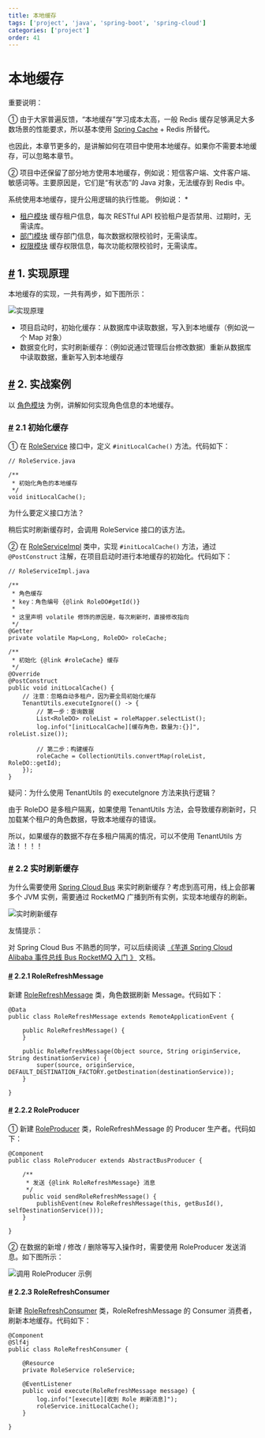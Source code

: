 ```yaml
---
title: 本地缓存
tags: ['project', 'java', 'spring-boot', 'spring-cloud']
categories: ['project']
order: 41
---
```

# 本地缓存

重要说明：

 ① 由于大家普遍反馈，“本地缓存”学习成本太高，一般 Redis 缓存足够满足大多数场景的性能要求，所以基本使用 [Spring Cache](/redis-cache) + Redis 所替代。

 也因此，本章节更多的，是讲解如何在项目中使用本地缓存。如果你不需要本地缓存，可以忽略本章节。

 ② 项目中还保留了部分地方使用本地缓存，例如说：短信客户端、文件客户端、敏感词等。主要原因是，它们是“有状态”的 Java 对象，无法缓存到 Redis 中。

 系统使用本地缓存，提升公用逻辑的执行性能。 例如说：
\*

 * [租户模块](https://github.com/YunaiV/yudao-cloud/blob/master/yudao-module-system/yudao-module-system-biz/src/main/java/cn/iocoder/yudao/module/system/service/tenant/TenantServiceImpl.java) 缓存租户信息，每次 RESTful API 校验租户是否禁用、过期时，无需读库。
* [部门模块](https://github.com/YunaiV/yudao-cloud/blob/master/yudao-module-system/yudao-module-system-biz/src/main/java/cn/iocoder/yudao/module/system/service/dept/DeptServiceImpl.java) 缓存部门信息，每次数据权限校验时，无需读库。
* [权限模块](https://github.com/YunaiV/yudao-cloud/blob/master/yudao-module-system/yudao-module-system-biz/src/main/java/cn/iocoder/yudao/module/system/service/permission/PermissionServiceImpl.java) 缓存权限信息，每次功能权限校验时，无需读库。

 ## [#](#_1-实现原理) 1. 实现原理

 本地缓存的实现，一共有两步，如下图所示：

 ![实现原理](https://cloud.iocoder.cn/img/%E6%9C%AC%E5%9C%B0%E7%BC%93%E5%AD%98/01-cloud.png)

 * 项目启动时，初始化缓存：从数据库中读取数据，写入到本地缓存（例如说一个 Map 对象）
* 数据变化时，实时刷新缓存：（例如说通过管理后台修改数据）重新从数据库中读取数据，重新写入到本地缓存

 ## [#](#_2-实战案例) 2. 实战案例

 以 [角色模块](https://github.com/YunaiV/yudao-cloud/blob/master/yudao-module-system/yudao-module-system-biz/src/main/java/cn/iocoder/yudao/module/system/service/permission/RoleServiceImpl.java) 为例，讲解如何实现角色信息的本地缓存。

 ### [#](#_2-1-初始化缓存) 2.1 初始化缓存

 ① 在 [RoleService](https://github.com/YunaiV/yudao-cloud/blob/master/yudao-module-system/yudao-module-system-biz/src/main/java/cn/iocoder/yudao/module/system/service/permission/RoleService.java) 接口中，定义 `#initLocalCache()` 方法。代码如下：


```
// RoleService.java

/**
 * 初始化角色的本地缓存
 */
void initLocalCache();

```
为什么要定义接口方法？

 稍后实时刷新缓存时，会调用 RoleService 接口的该方法。

 ② 在 [RoleServiceImpl](https://github.com/YunaiV/yudao-cloud/blob/master/yudao-module-system/yudao-module-system-biz/src/main/java/cn/iocoder/yudao/module/system/service/permission/RoleServiceImpl.java) 类中，实现 `#initLocalCache()` 方法，通过 `@PostConstruct` 注解，在项目启动时进行本地缓存的初始化。代码如下：


```
// RoleServiceImpl.java

/**
 * 角色缓存
 * key：角色编号 {@link RoleDO#getId()}
 *
 * 这里声明 volatile 修饰的原因是，每次刷新时，直接修改指向
 */
@Getter
private volatile Map<Long, RoleDO> roleCache;

/**
 * 初始化 {@link #roleCache} 缓存
 */
@Override
@PostConstruct
public void initLocalCache() {
    // 注意：忽略自动多租户，因为要全局初始化缓存
    TenantUtils.executeIgnore(() -> {
        // 第一步：查询数据
        List<RoleDO> roleList = roleMapper.selectList();
        log.info("[initLocalCache][缓存角色，数量为:{}]", roleList.size());

        // 第二步：构建缓存
        roleCache = CollectionUtils.convertMap(roleList, RoleDO::getId);
    });
}

```
疑问：为什么使用 TenantUtils 的 executeIgnore 方法来执行逻辑？

 由于 RoleDO 是多租户隔离，如果使用 TenantUtils 方法，会导致缓存刷新时，只加载某个租户的角色数据，导致本地缓存的错误。

 所以，如果缓存的数据不存在多租户隔离的情况，可以不使用 TenantUtils 方法！！！！

 ### [#](#_2-2-实时刷新缓存) 2.2 实时刷新缓存

 为什么需要使用 [Spring Cloud Bus](https://spring.io/projects/spring-cloud-bus) 来实时刷新缓存？考虑到高可用，线上会部署多个 JVM 实例，需要通过 RocketMQ 广播到所有实例，实现本地缓存的刷新。

 ![实时刷新缓存](https://cloud.iocoder.cn/img/%E6%9C%AC%E5%9C%B0%E7%BC%93%E5%AD%98/02-cloud.png)

 友情提示：

 对 Spring Cloud Bus 不熟悉的同学，可以后续阅读 [《芋道 Spring Cloud Alibaba 事件总线 Bus RocketMQ 入门 》](https://www.iocoder.cn/Spring-Cloud-Alibaba/Bus-RocketMQ/?yudao) 文档。

 #### [#](#_2-2-1-rolerefreshmessage) 2.2.1 RoleRefreshMessage

 新建 [RoleRefreshMessage](https://github.com/YunaiV/yudao-cloud/blob/master/yudao-module-system/yudao-module-system-biz/src/main/java/cn/iocoder/yudao/module/system/mq/message/permission/RoleRefreshMessage.java) 类，角色数据刷新 Message。代码如下：


```
@Data
public class RoleRefreshMessage extends RemoteApplicationEvent {

    public RoleRefreshMessage() {
    }

    public RoleRefreshMessage(Object source, String originService, String destinationService) {
        super(source, originService, DEFAULT_DESTINATION_FACTORY.getDestination(destinationService));
    }

}

```
#### [#](#_2-2-2-roleproducer) 2.2.2 RoleProducer

 ① 新建 [RoleProducer](https://github.com/YunaiV/yudao-cloud/blob/master/yudao-module-system/yudao-module-system-biz/src/main/java/cn/iocoder/yudao/module/system/mq/producer/permission/RoleProducer.java) 类，RoleRefreshMessage 的 Producer 生产者。代码如下：


```
@Component
public class RoleProducer extends AbstractBusProducer {

    /**
     * 发送 {@link RoleRefreshMessage} 消息
     */
    public void sendRoleRefreshMessage() {
        publishEvent(new RoleRefreshMessage(this, getBusId(), selfDestinationService()));
    }

}

```
② 在数据的新增 / 修改 / 删除等写入操作时，需要使用 RoleProducer 发送消息。如下图所示：

 ![调用 RoleProducer 示例](https://cloud.iocoder.cn/img/%E6%9C%AC%E5%9C%B0%E7%BC%93%E5%AD%98/03.png)

 #### [#](#_2-2-3-rolerefreshconsumer) 2.2.3 RoleRefreshConsumer

 新建 [RoleRefreshConsumer](https://github.com/YunaiV/yudao-cloud/blob/master/yudao-module-system/yudao-module-system-biz/src/main/java/cn/iocoder/yudao/module/system/mq/consumer/permission/RoleRefreshConsumer.java) 类，RoleRefreshMessage 的 Consumer 消费者，刷新本地缓存。代码如下：


```
@Component
@Slf4j
public class RoleRefreshConsumer {

    @Resource
    private RoleService roleService;

    @EventListener
    public void execute(RoleRefreshMessage message) {
        log.info("[execute][收到 Role 刷新消息]");
        roleService.initLocalCache();
    }

}

```
